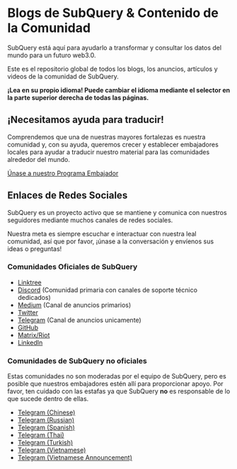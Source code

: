 # Blogs de SubQuery & Contenido de la Comunidad

SubQuery está aquí para ayudarlo a transformar y consultar los datos del mundo para un futuro web3.0.

Este es el repositorio global de todos los blogs, los anuncios, artículos y videos de la comunidad de SubQuery.

**¡Lea en su propio idioma! Puede cambiar el idioma mediante el selector en la parte superior derecha de todas las páginas.**

## ¡Necesitamos ayuda para traducir!

Comprendemos que una de nuestras mayores fortalezas es nuestra comunidad y, con su ayuda, queremos crecer y establecer embajadores locales para ayudar a traducir nuestro material para las comunidades alrededor del mundo.

[Únase a nuestro Programa Embajador](https://doc.subquery.network/miscellaneous/ambassadors.html)

## Enlaces de Redes Sociales

SubQuery es un proyecto activo que se mantiene y comunica con nuestros seguidores mediante muchos canales de redes sociales.

Nuestra meta es siempre escuchar e interactuar con nuestra leal comunidad, así que por favor, ¡únase a la conversación y envíenos sus ideas o preguntas!

### Comunidades Oficiales de SubQuery

- [Linktree](https://linktr.ee/subquerynetwork)
- [Discord](https://discord.com/invite/subquery) (Comunidad primaria con canales de soporte técnico dedicados)
- [Medium](https://subquery.medium.com) (Canal de anuncios primarios)
- [Twitter](https://twitter.com/subquerynetwork)
- [Telegram](https://t.me/subquerynetwork) (Canal de anuncios unicamente)
- [GitHub](https://github.com/SubQuery/subql)
- [Matrix/Riot](https://matrix.to/#/#subquery:matrix.org)
- [LinkedIn](https://www.linkedin.com/company/subquery)

### Comunidades de SubQuery no oficiales

Estas comunidades no son moderadas por el equipo de SubQuery, pero es posible que nuestros embajadores estén allí para proporcionar apoyo. Por favor, ten cuidado con las estafas ya que SubQuery **no** es responsable de lo que sucede dentro de ellas.

- [Telegram (Chinese)](https://t.me/subquerychina)
- [Telegram (Russian)](https://t.me/SubQuery_russia)
- [Telegram (Spanish)](https://t.me/SubQueryES)
- [Telegram (Thai)](https://t.me/subquerynetworkthai)
- [Telegram (Turkish)](https://t.me/subquery_TR)
- [Telegram (Vietnamese)](https://t.me/subqueryvietnam)
- [Telegram (Vietnamese Announcement)](https://t.me/subqueryannvn)
